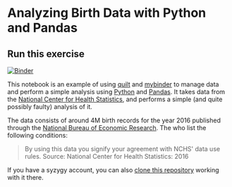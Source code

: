 # Analyzing Birth Data with Python and Pandas

## Run this exercise
[![Binder](https://mybinder.org/badge.svg)](https://mybinder.org/v2/gh/ianabc/birthData/master?filepath=BirthData.ipynb)

This notebook is an example of using [quilt](https://quiltdata.com/) and
[mybinder](https://mybinder.org/) to manage data and perform a simple analysis
using [Python](https://www.python.org/) and
[Pandas](https://pandas.pydata.org/). It takes data from the [National Center
for Health Statistics](http://www.nber.org/data/vital-statistics-natality-data.html),
and performs a simple (and quite possibly faulty) analysis of it.


The data consists of around 4M birth records for the year 2016 published
through the [National Bureau of Economic
Research](http://www.nber.org/data/vital-statistics-natality-data.html). The
who list the following conditions:

> By using this data you signify your agreement with NCHS' data use rules.
> Source: National Center for Health Statistics: 2016

If you have a syzygy account, you can also [clone this
repository](https://pims.syzygy.ca/jupyter/user-redirect/git-pull?repo=https://github.com/ianabc/BirthData&branch=master)
working with it there.
